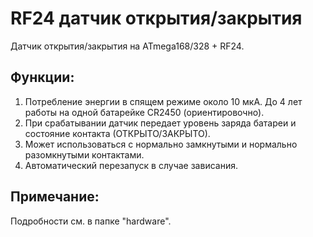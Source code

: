 # RF24 датчик открытия/закрытия
Датчик открытия/закрытия на ATmega168/328 + RF24.

## Функции:

1. Потребление энергии в спящем режиме около 10 мкА. До 4 лет работы на одной батарейке CR2450 (ориентировочно).
2. При срабатывании датчик передает уровень заряда батареи и состояние контакта (ОТКРЫТО/ЗАКРЫТО).
3. Может использоваться с нормально замкнутыми и нормально разомкнутыми контактами.
4. Автоматический перезапуск в случае зависания.

## Примечание:

Подробности см. в папке "hardware".